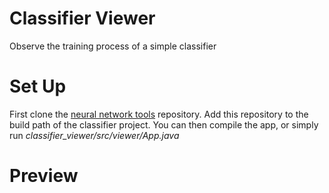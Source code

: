 # Classifier Viewer
Observe the training process of a simple classifier

# Set Up
First clone the <a href="https://github.com/iliasbk/NN_tools">neural network tools</a> repository.
Add this repository to the build path of the classifier project.
You can then compile the app, or simply run <i>classifier_viewer/src/viewer/App.java</i>

# Preview
